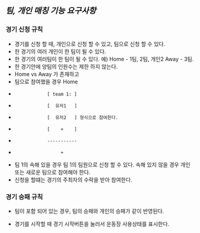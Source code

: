 ## _팀, 개인 매칭 기능 요구사항_

### 경기 신청 규칙
* 경기를 신청 할 때, 개인으로 신청 할 수 있고, 팀으로 신청 할 수 있다.
* 한 경기의 여러 개인이 한 팀이 될 수 있다.
* 한 경기의 여러팀이 한 팀이 될 수 있다. 예) Home - 1팀, 2팀, 개인2  Away - 3팀. 
* 한 경기안에 양팀의 인원수는 제한 하지 않는다.
* Home vs Away 가 존재하고 
* 팀으로 참여했을 경우  Home
*                 [ team 1: ]
*                 [  유저1   ]
*                 [  유저2   ] 형식으로 참여한다.
*                 [    +    ]
*                 -----------
*                      +
* 팀 1의 속해 있을 경우 팀 1의 팀원으로 신청 할 수 있다. 속해 있지 않을 경우 개인 또는 새로운 팀으로 참여해야 한다.
* 신청을 할떄는 경기의 주최자의 수락을 받아 참여한다.

### 경기 승패 규칙
* 팀이 포함 되어 있는 경우, 팀의 승패와 개인의 승패가 같이 반영된다.




* 경기를 시작할 때 경기 시작버튼을 눌러서 운동장 사용상태를 표시한다. 
